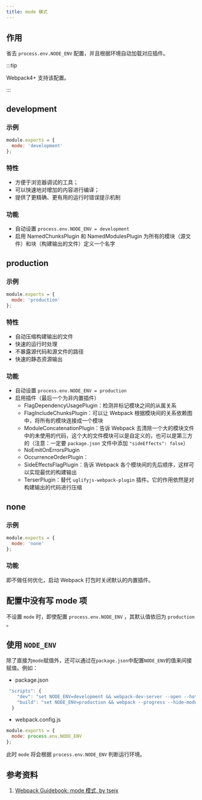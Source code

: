 ```yaml
---
title: mode 模式
---
```


## 作用

省去 `process.env.NODE_ENV` 配置，并且根据环境自动加载对应插件。

:::tip

Webpack4+ 支持该配置。

:::

## development

### 示例

```js
module.exports = {
  mode: 'development'
};
```

### 特性

- 方便于浏览器调试的工具；
- 可以快速地对增加的内容进行编译；
- 提供了更精确、更有用的运行时错误提示机制

### 功能

- 自动设置 `process.env.NODE_ENV = development`
- 启用 NamedChunksPlugin 和 NamedModulesPlugin 为所有的模块（源文件）和块（构建输出的文件）定义一个名字

## production

### 示例

```js
module.exports = {
  mode: 'production'
};
```

### 特性

- 自动压缩构建输出的文件
- 快速的运行时处理
- 不暴露源代码和源文件的路径
- 快速的静态资源输出

### 功能

- 自动设置 `process.env.NODE_ENV = production`
- 启用插件（最后一个为非内置插件）
  - FlagDependencyUsagePlugin：检测并标记模块之间的从属关系
  - FlagIncludeChunksPlugin：可以让 Webpack 根据模块间的关系依赖图中，将所有的模块连接成一个模块
  - ModuleConcatenationPlugin：告诉 Webpack 去清除一个大的模块文件中的未使用的代码，这个大的文件模块可以是自定义的，也可以是第三方的（注意：一定要 `package.json` 文件中添加 `"sideEffects": false`）
  - NoEmitOnErrorsPlugin
  - OccurrenceOrderPlugin：
  - SideEffectsFlagPlugin：告诉 Webpack 各个模块间的先后顺序，这样可以实现最优的构建输出
  - TerserPlugin：替代 `uglifyjs-webpack-plugin` 插件。它的作用依然是对构建输出的代码进行压缩

## none

### 示例

```js
module.exports = {
  mode: 'none'
};
```

### 功能

即不做任何优化，启动 Webpack 打包时关闭默认的内置插件。

## 配置中没有写 mode 项

不设置 `mode` 时，即使配置 `process.env.NODE_ENV` ，其默认值依旧为 `production` 。

## 使用 `NODE_ENV`

除了直接为`mode`赋值外，还可以通过在`package.json`中配置`NODE_ENV`的值来间接赋值。例如：

- package.json

```js
 "scripts": {
    "dev": "set NODE_ENV=development && webpack-dev-server --open --hot",
    "build": "set NODE_ENV=production && webpack --progress --hide-modules"
  }
```

- webpack.config.js

```js
module.exports = {
  mode: process.env.NODE_ENV
};
```

此时 `mode` 将会根据 `process.env.NODE_ENV` 判断运行环境。

## 参考资料

1. [Webpack Guidebook: mode 模式, by tsejx](https://tsejx.github.io/webpack-guidebook/basic-summary/core-concepts/mode)
